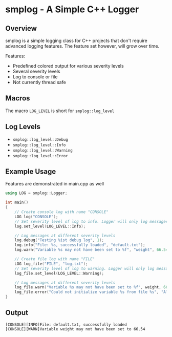 # smplog - A Simple C++ Logger

## Overview

smplog is a simple logging class for C++ projects that don't require advanced logging features. The feature set however, will grow over time.

Features:

- Predefined colored output for various severity levels
- Several severity levels
- Log to console or file
- Not currently thread safe

## Macros

The macro `LOG_LEVEL` is short for `smplog::log_level`

## Log Levels

- `smplog::log_level::Debug`
- `smplog::log_level::Info`
- `smplog::log_level::Warning`
- `smplog::log_level::Error`

## Example Usage

Features are demonstrated in main.cpp as well

```c++
using LOG = smplog::Logger;

int main()
{
    // Create console log with name "CONSOLE"
    LOG log("CONSOLE");
    // Set severity level of log to info. Logger will only log messages with level info and more severe
    log.set_level(LOG_LEVEL::Info);

    // Log messages at different severity levels
    log.debug("Testing %ist debug log", 1);
    log.info("File: %s, successfully loaded", "default.txt");
    log.warn("Variable %s may not have been set to %f", "weight", 66.54);

    // Create file log with name "FILE"
    LOG log_file("FILE", "log.txt");
    // Set severity level of log to warning. Logger will only log messages with level warning and more severe
    log_file.set_level(LOG_LEVEL::Warning);

    // Log messages at different severity levels
    log_file.warn("Variable %s may not have been set to %f", weight, 66.54);
    log_file.error("Could not initialize variable %s from file %s", "Alligator" "alligator.txt);
}
```

## Output

```
[CONSOLE][INFO]File: default.txt, successfully loaded
[CONSOLE][WARN]Variable weight may not have been set to 66.54
```
